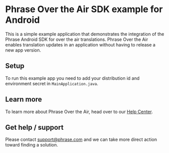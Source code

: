 # Phrase Over the Air SDK example for Android

This is a simple example application that demonstrates the integration of the Phrase Android SDK for over the air translations. Phrase Over the Air enables translation updates in an application without having to release a new app version.

## Setup

To run this example app you need to add your distribution id and environment secret in `MainApplication.java`.

## Learn more

To learn more about Phrase Over the Air, head over to our [Help Center](https://help.phrase.com/en/collections/1407566-phrase-over-the-air-ota).

## Get help / support

Please contact [support@phrase.com](mailto:support@phrase.com?subject=[GitHub]%20) and we can take more direct action toward finding a solution.
